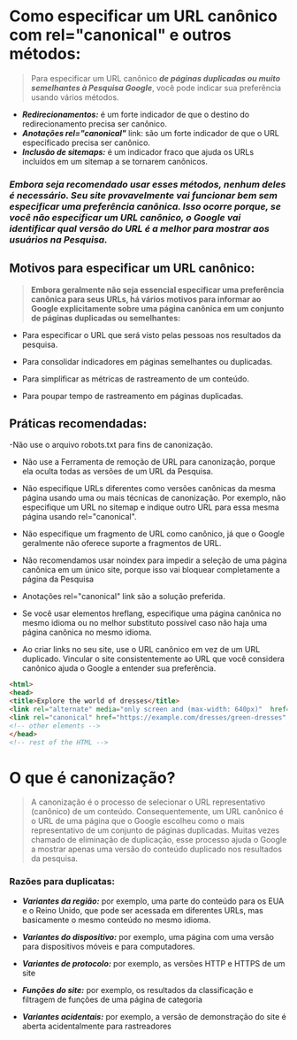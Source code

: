 # Como especificar um URL canônico com rel="canonical" e outros métodos:
> Para especificar um URL canônico ***de páginas duplicadas ou muito semelhantes à Pesquisa Google***, você pode indicar sua preferência usando vários métodos.
- ***Redirecionamentos:*** é um forte indicador de que o destino do redirecionamento precisa ser canônico.
- ***Anotações rel="canonical"*** link: são um forte indicador de que o URL especificado precisa ser canônico.
- ***Inclusão de sitemaps:*** é um indicador fraco que ajuda os URLs incluídos em um sitemap a se tornarem canônicos.  

### _Embora seja recomendado usar esses métodos, nenhum deles é necessário. Seu site provavelmente vai funcionar bem sem especificar uma preferência canônica. Isso ocorre porque, se você não especificar um URL canônico, o Google vai identificar qual versão do URL é a melhor para mostrar aos usuários na Pesquisa._
## Motivos para especificar um URL canônico:  
> **Embora geralmente não seja essencial especificar uma preferência canônica para seus URLs, há vários motivos para informar ao Google explicitamente sobre uma página canônica em um conjunto de páginas duplicadas ou semelhantes:**
- Para especificar o URL que será visto pelas pessoas nos resultados da pesquisa.

- Para consolidar indicadores em páginas semelhantes ou duplicadas.

- Para simplificar as métricas de rastreamento de um conteúdo.

- Para poupar tempo de rastreamento em páginas duplicadas.

## Práticas recomendadas:  
 -Não use o arquivo robots.txt para fins de canonização.

- Não use a Ferramenta de remoção de URL para canonização, porque ela oculta todas as versões de um URL da Pesquisa.

- Não especifique URLs diferentes como versões canônicas da mesma página usando uma ou mais técnicas de canonização. Por exemplo, não especifique um URL no sitemap e indique outro URL para essa mesma página usando rel="canonical".

- Não especifique um fragmento de URL como canônico, já que o Google geralmente não oferece suporte a fragmentos de URL.

- Não recomendamos usar noindex para impedir a seleção de uma página canônica em um único site, porque isso vai bloquear completamente a página da Pesquisa

- Anotações rel="canonical" link são a solução preferida.

- Se você usar elementos hreflang, especifique uma página canônica no mesmo idioma ou no melhor substituto possível caso não haja uma página canônica no mesmo idioma.

- Ao criar links no seu site, use o URL canônico em vez de um URL duplicado. Vincular o site consistentemente ao URL que você considera canônico ajuda o Google a entender sua preferência.  
````html
<html>
<head>
<title>Explore the world of dresses</title>
<link rel="alternate" media="only screen and (max-width: 640px)"  href="https://m.example.com/dresses/green-dresses">
<link rel="canonical" href="https://example.com/dresses/green-dresses" />
<!-- other elements -->
</head>
<!-- rest of the HTML -->
````
# O que é canonização?  
> A canonização é o processo de selecionar o URL representativo (canônico) de um conteúdo. Consequentemente, um URL canônico é o URL de uma página que o Google escolheu como o mais representativo de um conjunto de páginas duplicadas. Muitas vezes chamado de eliminação de duplicação, esse processo ajuda o Google a mostrar apenas uma versão do conteúdo duplicado nos resultados da pesquisa.  
### Razões para duplicatas:
 - ***Variantes da região:*** por exemplo, uma parte do conteúdo para os EUA e o Reino Unido, que pode ser acessada em diferentes URLs, mas basicamente o mesmo conteúdo no mesmo idioma.

- ***Variantes do dispositivo:*** por exemplo, uma página com uma versão para dispositivos móveis e para computadores.

- ***Variantes de protocolo:*** por exemplo, as versões HTTP e HTTPS de um site

- ***Funções do site:*** por exemplo, os resultados da classificação e filtragem de funções de uma página de categoria

- ***Variantes acidentais:*** por exemplo, a versão de demonstração do site é aberta acidentalmente para rastreadores